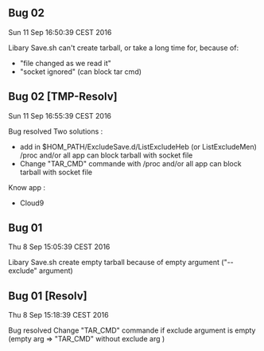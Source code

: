 ## Bug 02
Sun  11 Sep 16:50:39 CEST 2016

Libary Save.sh can't create tarball, or take a long time for, because of:
 - "file changed as we read it"
 - "socket ignored" (can block tar cmd)
 

## Bug 02 [TMP-Resolv]
Sun  11 Sep 16:55:39 CEST 2016

Bug resolved
Two solutions : 
 - add in $HOM_PATH/ExcludeSave.d/ListExcludeHeb (or ListExcludeMen) /proc and/or all app can block tarball with socket file
 - Change "TAR_CMD" commande with /proc and/or all app can block tarball with socket file

Know app : 
 - Cloud9

## Bug 01
Thu  8 Sep 15:05:39 CEST 2016

Libary Save.sh create empty tarball because of empty argument ("--exclude" argument)


## Bug 01 [Resolv]
Thu  8 Sep 15:18:39 CEST 2016

Bug resolved
Change "TAR_CMD" commande if exclude argument is empty (empty arg => "TAR_CMD" without exclude arg )